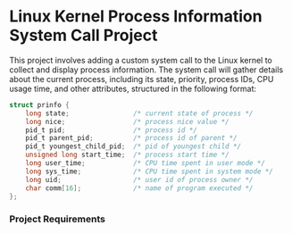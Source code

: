 # Linux Kernel Process Information System Call Project

This project involves adding a custom system call to the Linux kernel to collect and display process information. The system call will gather details about the current process, including its state, priority, process IDs, CPU usage time, and other attributes, structured in the following format:

```c
struct prinfo {
    long state;                /* current state of process */
    long nice;                 /* process nice value */
    pid_t pid;                 /* process id */
    pid_t parent_pid;          /* process id of parent */
    pid_t youngest_child_pid;  /* pid of youngest child */
    unsigned long start_time;  /* process start time */
    long user_time;            /* CPU time spent in user mode */
    long sys_time;             /* CPU time spent in system mode */
    long uid;                  /* user id of process owner */
    char comm[16];             /* name of program executed */
};
```

### Project Requirements
